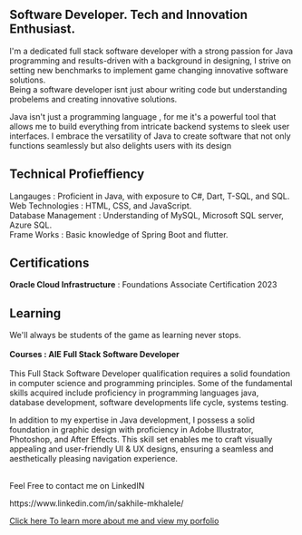 <h2>Software Developer. Tech and Innovation Enthusiast.</h2>

<p>I'm a dedicated full stack software developer with a strong passion for Java programming and results-driven with a background in designing, I strive on setting new benchmarks to implement game changing innovative software solutions.
    <br>
    Being a software developer isnt just abour writing code but understanding probelems and creating innovative solutions. 
</p>
<p>
Java isn't just a programming language , for me it's a powerful tool that allows me to build everything from intricate backend systems to sleek user interfaces. I embrace the versatility of Java to create software that not only functions seamlessly but also delights users with its design
</p>
<p>
    <h2> Technical Profieffiency </h2> Langauges     : Proficient in Java, with exposure to C#, Dart, T-SQL, and SQL. <br>
    Web Technologies     : HTML, CSS, and JavaScript.
    <br>
    Database Management     : Understanding of MySQL, Microsoft SQL server, Azure SQL.
    <br>
    Frame Works     : Basic knowledge of Spring Boot and flutter.
    <br>
    
</p>

<h2>Certifications</h2>
<p><strong>Oracle Cloud Infrastructure</strong> : Foundations Associate Certification 2023
</p>


<h2>Learning</h2>
<p>We'll always be students of the game as learning never stops. <br><br> <Strong>Courses : AIE Full Stack Software Developer </Strong> <br> <br> This Full Stack Software 
  Developer qualification requires a solid foundation in computer science and programming principles. Some of the fundamental skills acquired include proficiency in programming 
  languages java, database development, software developments life cycle, systems testing. 
</p>
<p>
    <p>
        In addition to my expertise in Java development, I possess a solid foundation in graphic design with proficiency in Adobe Illustrator, Photoshop, and After Effects. This skill set enables me to craft
        visually appealing and user-friendly UI & UX designs, ensuring a seamless and aesthetically pleasing navigation experience.
</p>
</p>

<p><br>Feel Free to contact me on  LinkedIN </p>
  https://www.linkedin.com/in/sakhile-mkhalele/
<p><a href="https://sakhilemkhalele.pages.dev/" target="blank_"> Click here To learn more about me and view my porfolio</a></p>

<!---
SakhileM17/SakhileM17 is a ✨ special ✨ repository because its `README.md` (this file) appears on your GitHub profile.
You can click the Preview link to take a look at your changes.
--->
